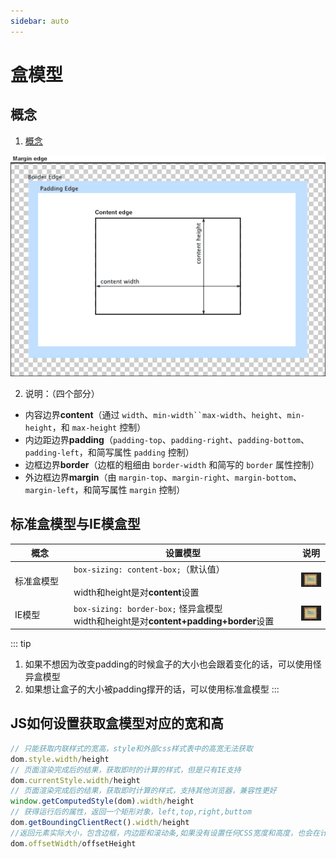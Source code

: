```yaml
---
sidebar: auto
---
```


# 盒模型

## 概念

1. [概念](https://developer.mozilla.org/zh-CN/docs/Web/CSS/CSS_Box_Model/Introduction_to_the_CSS_box_model)

![盒模型](./images/boxmodel.png)

2. 说明：（四个部分）

- 内容边界**content**（通过 `width`、`min-width``max-width`、`height`、`min-height`，和 `max-height` 控制）
- 内边距边界**padding**（`padding-top`、`padding-right`、`padding-bottom`、`padding-left`，和简写属性 `padding` 控制）
- 边框边界**border**（边框的粗细由 `border-width` 和简写的 `border` 属性控制）
- 外边框边界**margin**（由 `margin-top`、`margin-right`、`margin-bottom`、`margin-left`，和简写属性 `margin` 控制）

## 标准盒模型与IE模盒型

概念 | 设置模型 | 说明
---|---|---
<div style="width: 80px">标准盒模型</div> | <div style="width: 350px">`box-sizing: content-box;`（默认值）</div> <br> width和height是对**content**设置 | ![盒模型](./images/content-box.png)
IE模型 | `box-sizing: border-box;` 怪异盒模型 <br> width和height是对**content+padding+border**设置 | ![盒模型](./images/border-box.png)

::: tip
1. 如果不想因为改变padding的时候盒子的大小也会跟着变化的话，可以使用怪异盒模型
2. 如果想让盒子的大小被padding撑开的话，可以使用标准盒模型
:::

## JS如何设置获取盒模型对应的宽和高

```js
// 只能获取内联样式的宽高，style和外部css样式表中的高宽无法获取
dom.style.width/height  
// 页面渲染完成后的结果，获取即时的计算的样式，但是只有IE支持
dom.currentStyle.width/height 
// 页面渲染完成后的结果，获取即时计算的样式，支持其他浏览器，兼容性更好
window.getComputedStyle(dom).width/height
// 获得运行后的属性，返回一个矩形对象，left,top,right,buttom
dom.getBoundingClientRect().width/height
//返回元素实际大小，包含边框，内边距和滚动条,如果没有设置任何CSS宽度和高度，也会在计算后得到宽度和高度
dom.offsetWidth/offsetHeight
```